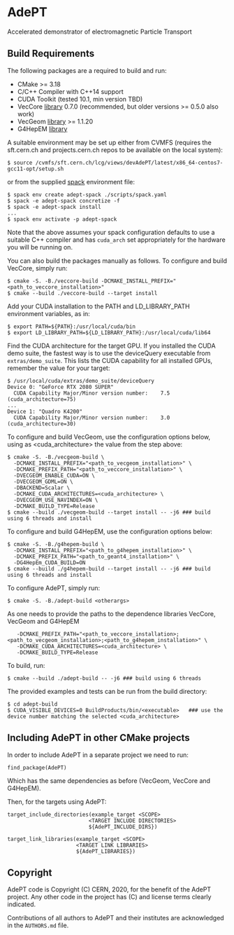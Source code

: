 <!--
SPDX-FileCopyrightText: 2020 CERN
SPDX-License-Identifier: CC-BY-4.0
-->

# AdePT

Accelerated demonstrator of electromagnetic Particle Transport

## Build Requirements

The following packages are a required to build and run:

- CMake >= 3.18
- C/C++ Compiler with C++14 support
- CUDA Toolkit (tested 10.1, min version TBD)
- VecCore [library](https://github.com/root-project/veccore) 0.7.0 (recommended, but older versions >= 0.5.0 also work)
- VecGeom [library](https://gitlab.cern.ch/VecGeom/VecGeom) >= 1.1.20
- G4HepEM [library](https://github.com/mnovak42/g4hepem)

A suitable environment may be set up either from CVMFS (requires the sft.cern.ch and projects.cern.ch repos
to be available on the local system):
```console
$ source /cvmfs/sft.cern.ch/lcg/views/devAdePT/latest/x86_64-centos7-gcc11-opt/setup.sh
```

or from the supplied [spack](https://spack.io) environment file:
```console
$ spack env create adept-spack ./scripts/spack.yaml
$ spack -e adept-spack concretize -f
$ spack -e adept-spack install
...
$ spack env activate -p adept-spack
```

Note that the above assumes your spack configuration defaults to use a suitable C++ compiler and has
`cuda_arch` set appropriately for the hardware you will be running on.

You can also build the packages manually as follows. To configure and build VecCore, simply run:
```console
$ cmake -S. -B./veccore-build -DCMAKE_INSTALL_PREFIX="<path_to_veccore_installation>"
$ cmake --build ./veccore-build --target install
```

Add your CUDA installation to the PATH and LD_LIBRARY_PATH environment variables, as in:
```console
$ export PATH=${PATH}:/usr/local/cuda/bin
$ export LD_LIBRARY_PATH=${LD_LIBRARY_PATH}:/usr/local/cuda/lib64
```

Find the CUDA architecture for the target GPU. If you installed the CUDA demo suite, the fastest way is to use the deviceQuery executable from `extras/demo_suite`. This lists the CUDA capability for all installed GPUs, remember the value for your target:
```console
$ /usr/local/cuda/extras/demo_suite/deviceQuery
Device 0: "GeForce RTX 2080 SUPER"
  CUDA Capability Major/Minor version number:    7.5 (cuda_architecture=75)
...
Device 1: "Quadro K4200"
  CUDA Capability Major/Minor version number:    3.0 (cuda_architecture=30)
```

To configure and build VecGeom, use the configuration options below, using as <cuda_architecture> the value from the step above:
```console
$ cmake -S. -B./vecgeom-build \
  -DCMAKE_INSTALL_PREFIX="<path_to_vecgeom_installation>" \
  -DCMAKE_PREFIX_PATH="<path_to_veccore_installation>" \
  -DVECGEOM_ENABLE_CUDA=ON \
  -DVECGEOM_GDML=ON \
  -DBACKEND=Scalar \
  -DCMAKE_CUDA_ARCHITECTURES=<cuda_architecture> \
  -DVECGEOM_USE_NAVINDEX=ON \
  -DCMAKE_BUILD_TYPE=Release
$ cmake --build ./vecgeom-build --target install -- -j6 ### build using 6 threads and install
```

To configure and build G4HepEM, use the configuration options below:
```console
$ cmake -S. -B./g4hepem-build \
  -DCMAKE_INSTALL_PREFIX="<path_to_g4hepem_installation>" \
  -DCMAKE_PREFIX_PATH="<path_to_geant4_installation>" \
  -DG4HepEm_CUDA_BUILD=ON
$ cmake --build ./g4hepem-build --target install -- -j6 ### build using 6 threads and install
```

To configure AdePT, simply run:

```console
$ cmake -S. -B./adept-build <otherargs>
```
As <otherargs> one needs to provide the paths to the dependence libraries VecCore, VecGeom and G4HepEM
```console
   -DCMAKE_PREFIX_PATH="<path_to_veccore_installation>;<path_to_vecgeom_installation>;<path_to_g4hepem_installation>" \
   -DCMAKE_CUDA_ARCHITECTURES=<cuda_architecture> \
   -DCMAKE_BUILD_TYPE=Release
```

To build, run:

```console
$ cmake --build ./adept-build -- -j6 ### build using 6 threads
```

The provided examples and tests can be run from the build directory:
```console
$ cd adept-build
$ CUDA_VISIBLE_DEVICES=0 BuildProducts/bin/<executable>   ### use the device number matching the selected <cuda_architecture>
```

## Including AdePT in other CMake projects

In order to include AdePT in a separate project we need to run:

```
find_package(AdePT)
```

Which has the same dependencies as before (VecGeom, VecCore and G4HepEM).

Then, for the targets using AdePT:

```
target_include_directories(example_target <SCOPE> 
                          <TARGET INCLUDE DIRECTORIES>
                          ${AdePT_INCLUDE_DIRS})

target_link_libraries(example_target <SCOPE>
                      <TARGET LINK LIBRARIES>
                      ${AdePT_LIBRARIES})
```

## Copyright

AdePT code is Copyright (C) CERN, 2020, for the benefit of the AdePT project.
Any other code in the project has (C) and license terms clearly indicated.

Contributions of all authors to AdePT and their institutes are acknowledged in
the `AUTHORS.md` file.
